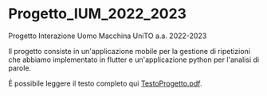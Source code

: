# Progetto_IUM_2022_2023
Progetto Interazione Uomo Macchina UniTO a.a. 2022-2023

Il progetto consiste in un'applicazione mobile per la gestione di ripetizioni che abbiamo implementato in flutter e un'applicazione python per l'analisi di parole.

É possibile leggere il testo completo qui [TestoProgetto.pdf](./TestoProgetto.pdf).